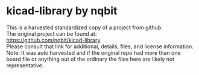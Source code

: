 
# kicad-library by nqbit  
This is a harvested standardized copy of a project from github.  
The original project can be found at:  
https://github.com/nqbit/kicad-library  
Please consult that link for additional, details, files, and license information.  
Note: It was auto harvested and if the original repo had more than one board file or anything out of the ordinary the files here are likely not representative.  
    